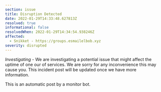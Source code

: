 ```yaml
---
section: issue
title: Disruption Detected
date: 2022-01-29T14:33:48.627813Z
resolved: true
informational: false
resolvedWhen: 2022-01-29T14:34:54.938246Z
affected:
  - Snikket - https://groups.esmailelbob.xyz
severity: disrupted
---
```

*Investigating* - We are investigating a potential issue that might affect the uptime of one our of services. We are sorry for any inconvenience this may cause you. This incident post will be updated once we have more information.

This is an automatic post by a monitor bot.
        